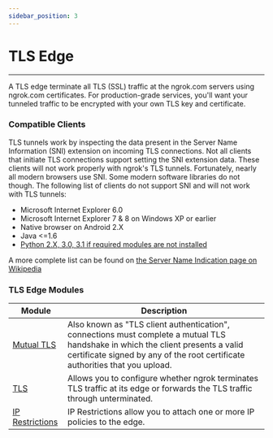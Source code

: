 ```yaml
---
sidebar_position: 3
---
```


#  TLS Edge
----------------

A TLS edge terminate all TLS (SSL) traffic at the ngrok.com servers using ngrok.com certificates. For production-grade services, you'll want your tunneled traffic to be encrypted with your own TLS key and certificate.

### Compatible Clients

TLS tunnels work by inspecting the data present in the Server Name Information (SNI) extension on incoming TLS connections. Not all clients that initiate TLS connections support setting the SNI extension data. These clients will not work properly with ngrok's TLS tunnels. Fortunately, nearly all modern browsers use SNI. Some modern software libraries do not though. The following list of clients do not support SNI and will not work with TLS tunnels:

*   Microsoft Internet Explorer 6.0
*   Microsoft Internet Explorer 7 & 8 on Windows XP or earlier
*   Native browser on Android 2.X
*   Java <=1.6
*   [Python 2.X, 3.0, 3.1 if required modules are not installed](https://stackoverflow.com/questions/18578439/using-requests-with-tls-doesnt-give-sni-support/18579484#18579484)

A more complete list can be found on [the Server Name Indication page on Wikipedia](https://en.wikipedia.org/wiki/Server_Name_Indication#No_support)

### TLS Edge Modules

| Module | Description |
| --- | --- |
| [Mutual TLS](#mutual-tls) | Also known as "TLS client authentication", connections must complete a mutual TLS handshake in which the client presents a valid certificate signed by any of the root certificate authorities that you upload. |
| [TLS](#tls-termination) | Allows you to configure whether ngrok terminates TLS traffic at its edge or forwards the TLS traffic through unterminated. |
| [IP Restrictions](#ip-restrictions) | IP Restrictions allow you to attach one or more IP policies to the edge. |
